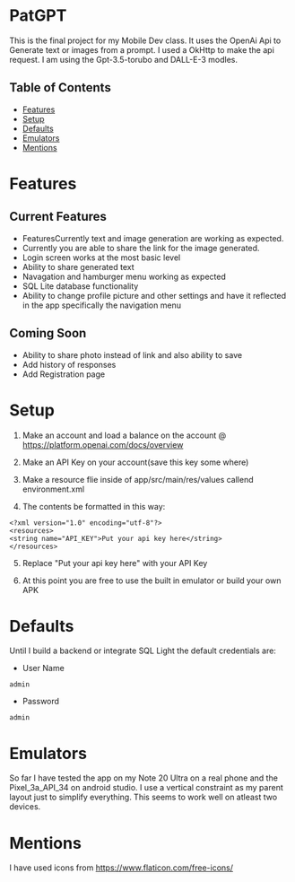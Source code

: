 # PatGPT
This is the final project for my Mobile Dev class. It uses the OpenAi Api to Generate text or images from a prompt. I used a OkHttp to make the api request. I am using the Gpt-3.5-torubo and DALL-E-3 modles.

## Table of Contents
- [Features](#Features)
- [Setup](#Setup)
- [Defaults](#Defaults)
- [Emulators](#Emulators)
- [Mentions](#Mentions)

# Features
## Current Features
- FeaturesCurrently text and image generation are working as expected.
- Currently you are able to share the link for the image generated.
- Login screen works at the most basic level
- Ability to share generated text
- Navagation and hamburger menu working as expected
- SQL Lite database functionality
- Ability to change profile picture and other settings and have it reflected in the app specifically the navigation menu
## Coming Soon
- Ability to share photo instead of link and also ability to save
- Add history of responses
- Add Registration page
  
# Setup

1. Make an account and load a balance on the account @ https://platform.openai.com/docs/overview

2. Make an API Key on your account(save this key some where)

3. Make a resource flie inside of  app/src/main/res/values callend environment.xml

4. The contents be formatted in this way:
```Env
<?xml version="1.0" encoding="utf-8"?>
<resources>
<string name="API_KEY">Put your api key here</string>
</resources>
```
5. Replace "Put your api key here" with your API Key

6. At this point you are free to use the built in emulator or build your own APK

# Defaults
Until I build a backend or integrate SQL Light the default credentials are:
- User Name
```
admin
```
- Password
```
admin
```

# Emulators
So far I have tested the app on my Note 20 Ultra on a real phone and the Pixel_3a_API_34 on android studio. I use a vertical constraint as my parent layout just to simplify everything. This seems to work well on atleast two devices.

# Mentions
I have used icons from https://www.flaticon.com/free-icons/


  
